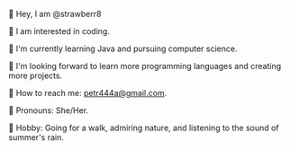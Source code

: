 
🍓 Hey, I am @strawberr8

🍓 I am interested in coding. 

🍓 I'm currently learning Java and pursuing computer science. 

🍓 I'm looking forward to learn more programming languages and creating more projects.

🍓 How to reach me: petr444a@gmail.com. 

🍓 Pronouns: She/Her. 

🍓 Hobby: Going for a walk, admiring nature, and listening to the sound of summer's rain.

<!---
strawberr8/strawberr8 is a ✨ special ✨ repository because its `README.md` (this file) appears on your GitHub profile.
You can click the Preview link to take a look at your changes.
--->

